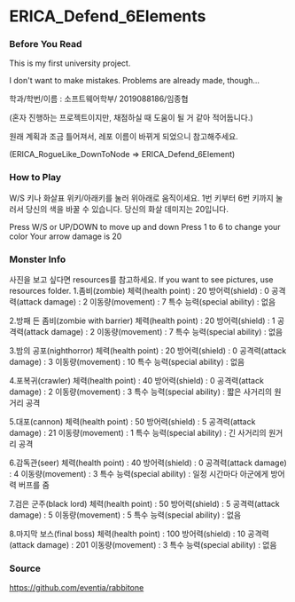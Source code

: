 # ERICA_Defend_6Elements
### Before You Read

This is my first university project.

I don't want to make mistakes. Problems are already made, though...

학과/학번/이름 : 소프트웨어학부/ 2019088186/임종협

(혼자 진행하는 프로젝트이지만, 채점하실  때 도움이 될 거 같아 적어둡니다.)

원래 계획과 조금 틀어져서, 레포 이름이 바뀌게 되었으니 참고해주세요.

(ERICA_RogueLike_DownToNode => ERICA_Defend_6Element)

### How to Play

W/S 키나 화살표 위키/아래키를 눌러 위아래로 움직이세요.
1번 키부터 6번 키까지 눌러서 당신의 색을 바꿀 수 있습니다.
당신의 화살 데미지는 20입니다.

Press W/S or UP/DOWN to move up and down
Press 1 to 6 to change your color 
Your arrow damage is 20

### Monster Info
사진을 보고 싶다면 resources를 참고하세요.
If you want to see pictures, use resources folder.
1.좀비(zombie)
체력(health point) : 20
방어력(shield) : 0
공격력(attack damage) : 2
이동량(movement) : 7
특수 능력(special ability) : 없음

2.방패 든 좀비(zombie with barrier)
체력(health point) : 20
방어력(shield) : 1
공격력(attack damage) : 2
이동량(movement) : 7
특수 능력(special ability) : 없음

3.밤의 공포(nighthorror)
체력(health point) : 20
방어력(shield) : 0
공격력(attack damage) : 3
이동량(movement) : 10
특수 능력(special ability) : 없음

4.포복귀(crawler)
체력(health point) : 40
방어력(shield) : 0
공격력(attack damage) : 2
이동량(movement) : 3
특수 능력(special ability) : 짧은 사거리의 원거리 공격

5.대포(cannon)
체력(health point) : 50
방어력(shield) : 5
공격력(attack damage) : 21
이동량(movement) : 1
특수 능력(special ability) : 긴 사거리의 원거리 공격

6.감독관(seer)
체력(health point) : 40
방어력(shield) : 0
공격력(attack damage) : 4
이동량(movement) : 3
특수 능력(special ability) : 일정 시간마다 아군에게 방어력 버프를 줌

7.검은 군주(black lord)
체력(health point) : 50
방어력(shield) : 5
공격력(attack damage) : 5
이동량(movement) : 5
특수 능력(special ability) : 없음

8.마지막 보스(final boss)
체력(health point) : 100
방어력(shield) : 10
공격력(attack damage) : 201
이동량(movement) : 3
특수 능력(special ability) : 없음

### Source
https://github.com/eventia/rabbitone 

